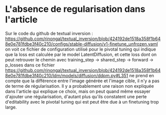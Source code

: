 # L'absence de regularisation dans l'article

Sur le code du github de textual inversion :
https://github.com/rinongal/textual_inversion/blob/424192de1518a358f1b648e0e781fdbe3f40c210/configs/stable-diffusion/v1-finetune_unfrozen.yaml on voit ce fichier de configuration utilisé
pour le pivotal tuning qui indique que la loss est calculée par le model LatentDiffusion, et cette loss dont on peut retrouver le chemin avec training_step -> shared_step -> forward
-> p_losses dans ce fichier https://github.com/rinongal/textual_inversion/blob/424192de1518a358f1b648e0e781fdbe3f40c210/ldm/models/diffusion/ddpm.py#L351 ne prend en compte que la différence
entre l'image générée et l'image cible, il n'y a pas de terme de régularisation. Il y a probablement une raison non expliquée dans l'article qui explique ce choix, mais on peut quand même
essayer d'ajouter une régularisation, d'autant plus qu'ils constatent une perte d'editability avec le pivotal tuning qui est peut être due à un finetuning trop large.
